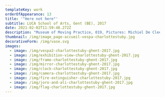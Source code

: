 ```yaml
---
templateKey: work
orderOfAppearance: 13
title: '"Here not here"'
subtitle: LUCA School of Arts, Gent (BE), 2017
date: 2021-02-02T11:59:48.272Z
description: "Museum of Moving Practice, 019, Pictures: Michiel De Cleene, Tom De Visscher "
thumbnail: /img/image_page-accueil-vespa-charlottestuby.jpg
decorativeForm: /img/vase.svg
images:
  - image: /img/vespa2-charlottestuby-ghent-2017.jpg
  - image: /img/exhibition-view-charlottestuby-ghent-2017.jpg
  - image: /img/frame-charlottestuby-ghent-2017.jpg
  - image: /img/mirror-charlottestuby-ghent-2017.jpg
  - image: /img/clock-charlottestuby-ghent-2017.jpg
  - image: /img/camera-charlottestuby-ghent-2017.jpg
  - image: /img/fire-extinguisher-charlottestuby-2017.jpg
  - image: /img/joro-and-ali-charlottestuby-ghent-2017.jpg
  - image: /img/flag-charlottestuby-ghent-2017.jpg
---
```

